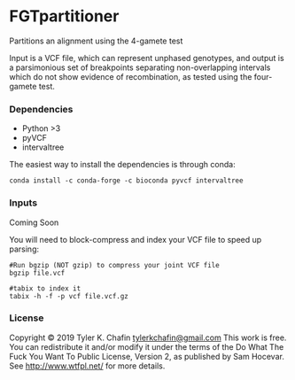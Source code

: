 # FGTpartitioner
Partitions an alignment using the 4-gamete test

Input is a VCF file, which can represent unphased genotypes, and output is a parsimonious set of breakpoints separating non-overlapping intervals which do not show evidence of recombination, as tested using the four-gamete test. 

### Dependencies
- Python >3
- pyVCF
- intervaltree

The easiest way to install the dependencies is through conda:
```
conda install -c conda-forge -c bioconda pyvcf intervaltree
```

### Inputs

Coming Soon

You will need to block-compress and index your VCF file to speed up parsing:
```
#Run bgzip (NOT gzip) to compress your joint VCF file
bgzip file.vcf

#tabix to index it
tabix -h -f -p vcf file.vcf.gz
```














### License
Copyright © 2019 Tyler K. Chafin <tylerkchafin@gmail.com>
This work is free. You can redistribute it and/or modify it under the
terms of the Do What The Fuck You Want To Public License, Version 2,
as published by Sam Hocevar. See http://www.wtfpl.net/ for more details.
